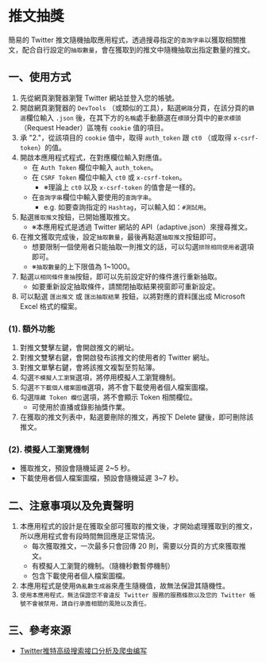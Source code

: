 # 推文抽獎

簡易的 Twitter 推文隨機抽取應用程式，透過搜尋指定的`查詢字串`以獲取相關推文，配合自行設定的`抽取數量`，會在獲取到的推文中隨機抽取出指定數量的推文。

## 一、使用方式

1. 先從網頁瀏覽器瀏覽 Twitter 網站並登入您的帳號。
2. 開啟網頁瀏覽器的 `DevTools` （或類似的工具），點選`網路`分頁，在該分頁的`篩選`欄位輸入 `.json` 後，在其下方的`名稱`處手動篩選在`標頭`分頁中的`要求標頭`（Request Header）區塊有 `cookie` 值的項目。
3. 承 "2."，從該項目的 `cookie` 值中，取得 `auth_token` 跟 `ct0` （或取得 `x-csrf-token`）的值。
4. 開啟本應用程式程式，在對應欄位輸入對應值。
   - 在 `Auth Token` 欄位中輸入 `auth_token`。
   - 在 `CSRF Token` 欄位中輸入 `ct0` 或 `x-csrf-token`。
     - ※理論上 `ct0` 以及 `x-csrf-token` 的值會是一樣的。
   - 在`查詢字串`欄位中輸入要使用的`查詢字串`。
     - e.g. 如要查詢指定的 `Hashtag`，可以輸入如：`#測試用`。
5. 點選`獲取推文`按鈕，已開始獲取推文。
   - ※本應用程式是透過 Twitter 網站的 API（adaptive.json）來搜尋推文。
6. 在推文獲取完成後，設定`抽取數量`，最後再點選`抽取推文`按鈕即可。
   - 想要限制一個使用者只能抽取一則推文的話，可以勾選`排除相同使用者`選項即可。
   - ※`抽取數量`的上下限值為 1~1000。
7. 點選`以相同條件重抽`按鈕，即可以先前設定好的條件進行重新抽取。
   - 如要重新設定抽取條件，請關閉抽取結果視窗即可重新設定。
8. 可以點選 `匯出推文` 或 `匯出抽取結果` 按鈕，以將對應的資料匯出成 Microsoft Excel 格式的檔案。

### (1). 額外功能

1. 對推文雙擊左鍵，會開啟推文的網址。
2. 對推文雙擊右鍵，會開啟發布該推文的使用者的 Twitter 網址。
3. 對推文單擊右鍵，會將該推文複製至剪貼簿。
4. 勾選`不模擬人工瀏覽`選項，將停用模擬人工瀏覽機制。
5. 勾選`不下載個人檔案圖檔`選項，將不會下載使用者個人檔案圖檔。
6. 勾選`隱藏 Token 欄位`選項，將不會顯示 Token 相關欄位。
   - 可使用於直播或錄影抽獎作業。
7. 在獲取的推文列表中，點選要刪除的推文，再按下 Delete 鍵後，即可刪除該推文。

### (2). 模擬人工瀏覽機制

- 獲取推文，預設會隨機延遲 2~5 秒。
- 下載使用者個人檔案圖檔，預設會隨機延遲 3~7 秒。

## 二、注意事項以及免責聲明

1. 本應用程式的設計是在獲取全部可獲取的推文後，才開始處理獲取到的推文，所以應用程式會有段時間無回應是正常情況。
   - 每次獲取推文，一次最多只會回傳 20 則，需要以分頁的方式來獲取推文。
   - 有模擬人工瀏覽的機制。（隨機秒數暫停機制）
   - 包含下載使用者個人檔案圖檔。
2. 本應用程式是使用`偽亂數生成器`來產生隨機值，故無法保證其隨機性。
3. `使用本應用程式，無法保證您不會違反 Twitter 服務的服務條款以及您的 Twitter 帳號不會被禁用，請自行承擔相關的風險以及責任。`

## 三、參考來源

- [Twitter推特高级搜索接口分析及爬虫编写](https://zhuanlan.zhihu.com/p/422958616)